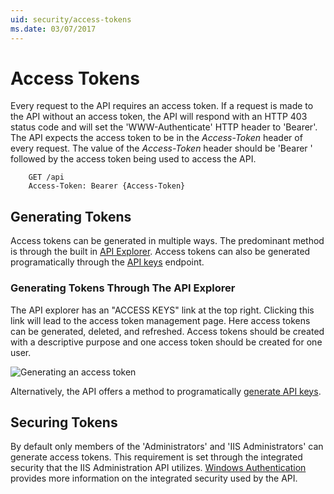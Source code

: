 ```yaml
---
uid: security/access-tokens
ms.date: 03/07/2017
---
```


# Access Tokens

Every request to the API requires an access token. If a request is made to the API without an access token, the API will respond with an HTTP 403 status code and will set the 'WWW-Authenticate' HTTP header to 'Bearer'. The API expects the access token to be in the _Access-Token_ header of every request. The value of the _Access-Token_ header should be 'Bearer ' followed by the access token being used to access the API.

```
    GET /api
    Access-Token: Bearer {Access-Token}
```

## Generating Tokens

Access tokens can be generated in multiple ways. The predominant method is through the built in [API Explorer](../api-explorer/index.md). Access tokens can also be generated programatically through the [API keys](../api/api-keys.md) endpoint. 

### Generating Tokens Through The API Explorer

The API explorer has an "ACCESS KEYS" link at the top right. Clicking this link will lead to the access token management page. Here access tokens can be generated, deleted, and refreshed. Access tokens should be created with a descriptive purpose and one access token should be created for one user.

![Generating an access token][generate]

Alternatively, the API offers a method to programatically [generate API keys](../api/api-keys.md).

## Securing Tokens

By default only members of the 'Administrators' and 'IIS Administrators' can generate access tokens. This requirement is set through the integrated security that the IIS Administration API utilizes. [Windows Authentication](integrated/windows.md) provides more information on the integrated security used by the API. 




[generate]: _static/generate-access-token.png "Generating an access token"
